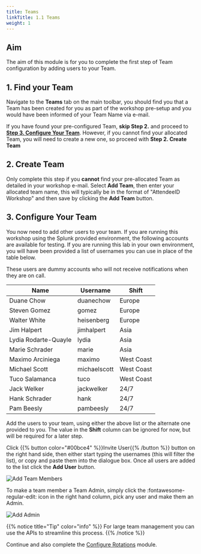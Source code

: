```yaml
---
title: Teams
linkTitle: 1.1 Teams
weight: 1
---
```


## Aim

The aim of this module is for you to complete the first step of Team configuration by adding users to your Team.

## 1. Find your Team

Navigate to the **Teams** tab on the main toolbar, you should find you that a Team has been created for you as part of the workshop pre-setup and you would have been informed of your Team Name via e-mail.

If you have found your pre-configured Team, **skip Step 2.** and proceed to **[Step 3. Configure Your Team](./team/#3-configure-your-team)**. However, if you cannot find your allocated Team, you will need to create a new one, so proceed with **Step 2. Create Team**

## 2. Create Team

Only complete this step if you **cannot** find your pre-allocated Team as detailed in your workshop e-mail. Select **Add Team**, then enter your allocated team name, this will typically be in the format of "AttendeeID Workshop" and then save by clicking the **Add Team** button.

## 3. Configure Your Team

You now need to add other users to your team.  If you are running this workshop using the Splunk provided environment, the following accounts are available for testing. If you are running this lab in your own environment, you will have been provided a list of usernames you can use in place of the table below.

These users are dummy accounts who will not receive notifications when they are on call.

| Name                 | Username     | Shift      |
| -------------------- | ------------ | ---------- |
| Duane Chow           | duanechow    | Europe     |
| Steven Gomez         | gomez        | Europe     |
| Walter White         | heisenberg   | Europe     |
| Jim Halpert          | jimhalpert   | Asia       |
| Lydia Rodarte-Quayle | lydia        | Asia       |
| Marie Schrader       | marie        | Asia       |
| Maximo Arciniega     | maximo       | West Coast |
| Michael Scott        | michaelscott | West Coast |
| Tuco Salamanca       | tuco         | West Coast |
| Jack Welker          | jackwelker   | 24/7       |
| Hank Schrader        | hank         | 24/7       |
| Pam Beesly           | pambeesly    | 24/7       |

Add the users to your team, using either the above list or the alternate one provided to you. The value in the **Shift** column can be ignored for now, but will be required for a later step.

Click {{% button color="#00bce4" %}}Invite User{{% /button %}} button on the right hand side, then either start typing the usernames (this will filter the list), or copy and paste them into the dialogue box. Once all users are added to the list click the **Add User** button.

![Add Team Members](../../images/add-team-members.png)

To make a team member a Team Admin, simply click the :fontawesome-regular-edit: icon in the right hand column, pick any user and make them an Admin.

![Add Admin](../../images/team-admin.png)

{{% notice title="Tip" color="info" %}}
For large team management you can use the APIs to streamline this process.
{{% /notice %}}

Continue and also complete the [Configure Rotations](./rotations) module.
